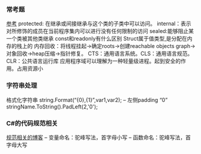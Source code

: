 ### 常考题

[参考](https://www.jianshu.com/p/da75f0ac046e)
protected: 在继承或间接继承与这个类的子类中可以访问。
internal：表示对所修饰的成员在当前程序集内可以进行没有任何限制的访问
sealed:能够阻止某一个类被其他类继承
const和readonly有什么区别
Struct属于值类型,是分配在内存的栈上的
内存回收：将线程挂起→确定roots→创建reachable objects graph→对象回收→heap压缩→指针修复。
CTS：通用语言系统。CLS：通用语言规范。CLR：公共语言运行库
应用程序域可以理解为一种轻量级进程。起到安全的作用。占用资源小

### 字符串处理
格式化字符串
string.Format(“{0},{1}”,var1,var2);
–	左侧padding “0”
stringName.ToString().PadLeft(2,'0');

### C#的代码规范相关
[规范相关的博客](https://www.cnblogs.com/wulinfeng/archive/2012/08/31/2664720.html)
–	变量命名：驼峰写法，首字母小写
–	函数命名：驼峰写法，首字母大写
